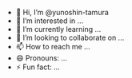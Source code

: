 - 👋 Hi, I’m @yunoshin-tamura
- 👀 I’m interested in ...
- 🌱 I’m currently learning ...
- 💞️ I’m looking to collaborate on ...
- 📫 How to reach me ...
- 😄 Pronouns: ...
- ⚡ Fun fact: ...

<!---
yunoshin-tamura/yunoshin-tamura is a ✨ special ✨ repository because its `README.md` (this file) appears on your GitHub profile.
You can click the Preview link to take a look at your changes.
--->
